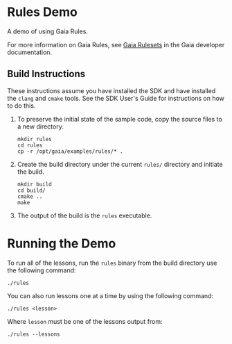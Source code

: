 # Rules Demo

A demo of using Gaia Rules.

For more information on Gaia Rules, see [Gaia Rulesets](https://gaia-platform.github.io/gaia-platform-docs.io/articles/rulesets-gaia-rulesets.html) in the Gaia developer documentation.

## Build Instructions

These instructions assume you have installed the SDK and have installed the `clang` and `cmake` tools.  See the SDK User's Guide for instructions on how to do this.

1. To preserve the initial state of the sample code, copy the source files to a new directory.
    ```shell
    mkdir rules
    cd rules
    cp -r /opt/gaia/examples/rules/* .
    ```
2. Create the build directory under the current `rules/` directory and initiate the build.
    ```shell
    mkdir build
    cd build/
    cmake ..
    make
    ```
3. The output of the build is the `rules` executable.

# Running the Demo

To run all of the lessons, run the `rules` binary from the build directory use the following command:

```shell
./rules
```

You can also run lessons one at a time by using the following command:
```shell
./rules <lesson>
```
Where `lesson` must be one of the lessons output from:
```shell
./rules --lessons
```
